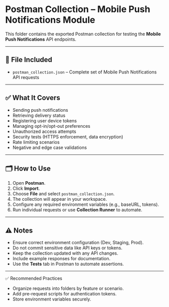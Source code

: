 # Postman Collection – Mobile Push Notifications Module

This folder contains the exported Postman collection for testing the **Mobile Push Notifications** API endpoints.

---

## 📌 File Included
- `postman_collection.json` – Complete set of Mobile Push Notifications API requests

---

## ✅ What It Covers
- Sending push notifications
- Retrieving delivery status
- Registering user device tokens
- Managing opt-in/opt-out preferences
- Unauthorized access attempts
- Security tests (HTTPS enforcement, data encryption)
- Rate limiting scenarios
- Negative and edge case validations

---

## 🗂️ How to Use
1. Open **Postman**.
2. Click **Import**.
3. Choose **File** and select `postman_collection.json`.
4. The collection will appear in your workspace.
5. Configure any required environment variables (e.g., baseURL, tokens).
6. Run individual requests or use **Collection Runner** to automate.

---

## ⚠️ Notes
- Ensure correct environment configuration (Dev, Staging, Prod).
- Do not commit sensitive data like API keys or tokens.
- Keep the collection updated with any API changes.
- Include example responses for documentation.
- Use the **Tests** tab in Postman to automate assertions.

---

✅ Recommended Practices
- Organize requests into folders by feature or scenario.
- Add pre-request scripts for authentication tokens.
- Store environment variables securely.